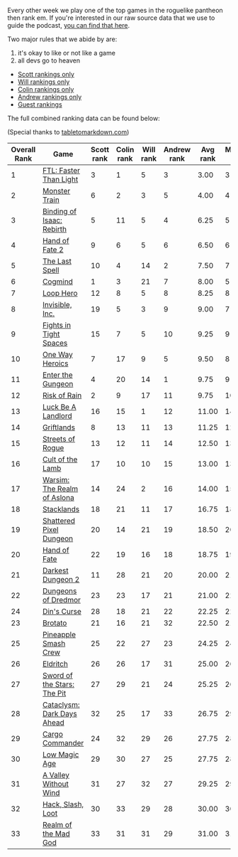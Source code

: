 Every other week we play one of the top games in the roguelike pantheon then rank em. If you're interested in our raw source data that we use to guide the podcast, [you can find that here](https://github.com/ScottBurger/going_rogue_podcast/wiki/Roguelike-Steam-Dataset).

Two major rules that we abide by are: 
1. it's okay to like or not like a game
2. all devs go to heaven

* [Scott rankings only](https://docs.google.com/spreadsheets/d/1wf34T9sseGKv_VtQMcjRq6WuFWj33uU9cbU4oUlZGt8/edit#gid=1410426659)
* [Will rankings only](https://docs.google.com/spreadsheets/d/1wf34T9sseGKv_VtQMcjRq6WuFWj33uU9cbU4oUlZGt8/edit#gid=73210139)
* [Colin rankings only](https://docs.google.com/spreadsheets/d/1wf34T9sseGKv_VtQMcjRq6WuFWj33uU9cbU4oUlZGt8/edit#gid=2046262583)
* [Andrew rankings only](https://docs.google.com/spreadsheets/d/1wf34T9sseGKv_VtQMcjRq6WuFWj33uU9cbU4oUlZGt8/edit#gid=1897153161)
* [Guest rankings](https://docs.google.com/spreadsheets/d/1wf34T9sseGKv_VtQMcjRq6WuFWj33uU9cbU4oUlZGt8/edit#gid=847369508)

<!-- 
when finished:
* games that X liked more than Y
* games that X and Y agreed on perfectly
* top 'gems' = avg pod rank vs review rank
* top 'anti-gems' = avg pod rank vs review rank
-->

<!--
ongoing short lists (matching youtube playlists?):

top 3 most popular rogues
top 3 hidden gems
top 3 most widely disagreed on games (std dev)
-->


The full combined ranking data can be found below:

(Special thanks to [tabletomarkdown.com](https://tabletomarkdown.com/convert-spreadsheet-to-markdown))

| Overall Rank | Game                                                                                | Scott rank | Colin rank | Will rank | Andrew rank | Avg rank | Median rank | Std Dev |
| ------------ | ----------------------------------------------------------------------------------- | ---------- | ---------- | --------- | ----------- | -------- | ----------- | ------- |
| 1            | [FTL: Faster Than Light](https://grogpod.zone/2022-12-07-ftl/)                      | 3          | 1          | 5         | 3           | 3.00     | 3           | 1.63    |
| 2            | [Monster Train](https://grogpod.zone/2023-05-24-monster_train/)                     | 6          | 2          | 3         | 5           | 4.00     | 4           | 1.83    |
| 3            | [Binding of Isaac: Rebirth](https://grogpod.zone/2022-10-26-isaac/)                 | 5          | 11         | 5         | 4           | 6.25     | 5           | 3.20    |
| 4            | [Hand of Fate 2](https://grogpod.zone/2023-04-12-hand-of-fate/)                     | 9          | 6          | 5         | 6           | 6.50     | 6           | 1.73    |
| 5            | [The Last Spell](https://grogpod.zone/2023-08-16-the_last_spell/)                   | 10         | 4          | 14        | 2           | 7.50     | 7           | 5.51    |
| 6            | [Cogmind](https://grogpod.zone/2023-03-15-cogmind/)                                 | 1          | 3          | 21        | 7           | 8.00     | 5           | 9.02    |
| 7            | [Loop Hero](https://grogpod.zone/2023-04-26-streets-of-rogue/)                      | 12         | 8          | 5         | 8           | 8.25     | 8           | 2.87    |
| 8            | [Invisible, Inc.](https://grogpod.zone/2023-01-04-invisible/)                       | 19         | 5          | 3         | 9           | 9.00     | 7           | 7.12    |
| 9            | [Fights in Tight Spaces](https://grogpod.zone/2023-02-15-fits/)                     | 15         | 7          | 5         | 10          | 9.25     | 9           | 4.35    |
| 10           | [One Way Heroics](http://grogpod.zone/2023-09-13-one-way-heroics/)                  | 7          | 17         | 9         | 5           | 9.50     | 8           | 5.26    |
| 11           | [Enter the Gungeon](https://grogpod.zone/2023-07-04-gungeon/)                       | 4          | 20         | 14        | 1           | 9.75     | 9           | 8.81    |
| 12           | [Risk of Rain](https://grogpod.zone/2023-02-01-riskofrain/)                         | 2          | 9          | 17        | 11          | 9.75     | 10          | 6.18    |
| 13           | [Luck Be A Landlord](https://grogpod.zone/2023-08-02-landlord/)                     | 16         | 15         | 1         | 12          | 11.00    | 14          | 6.88    |
| 14           | [Griftlands](https://grogpod.zone/2023-05-10-griftlands/)                           | 8          | 13         | 11        | 13          | 11.25    | 12          | 2.36    |
| 15           | [Streets of Rogue](https://grogpod.zone/2023-04-26-streets-of-rogue/)               | 13         | 12         | 11        | 14          | 12.50    | 13          | 1.29    |
| 16           | [Cult of the Lamb](https://grogpod.zone/2023-07-19-cult-of-the-lamb/)               | 17         | 10         | 10        | 15          | 13.00    | 13          | 3.56    |
| 17           | [Warsim: The Realm of Aslona](https://grogpod.zone/2023-03-01-warsim/)              | 14         | 24         | 2         | 16          | 14.00    | 15          | 9.09    |
| 18           | [Stacklands](https://grogpod.zone/2023-01-18-stacklands/)                           | 18         | 21         | 11        | 17          | 16.75    | 18          | 4.19    |
| 19           | [Shattered Pixel Dungeon](https://grogpod.zone/2023-06-21-shattered-pixel-dungeon/) | 20         | 14         | 21        | 19          | 18.50    | 20          | 3.11    |
| 20           | [Hand of Fate](https://grogpod.zone/2023-04-12-hand-of-fate/)                       | 22         | 19         | 16        | 18          | 18.75    | 19          | 2.50    |
| 21           | [Darkest Dungeon 2](https://grogpod.zone/2023-06-07-darkest-dungeon-2/)             | 11         | 28         | 21        | 20          | 20.00    | 21          | 6.98    |
| 22           | [Dungeons of Dredmor](https://grogpod.zone/2022-10-12-dredmor/)                     | 23         | 23         | 17        | 21          | 21.00    | 22          | 2.83    |
| 24           | [Din's Curse](https://grogpod.zone/2022-11-23-madgod/)                              | 28         | 18         | 21        | 22          | 22.25    | 22          | 4.19    |
| 23           | [Brotato](https://grogpod.zone/2023-08-16-the_last_spell/)                          | 21         | 16         | 21        | 32          | 22.50    | 21          | 6.76    |
| 25           | [Pineapple Smash Crew](https://grogpod.zone/2022-11-09-pineapple/)                  | 25         | 22         | 27        | 23          | 24.25    | 24          | 2.22    |
| 26           | [Eldritch](http://grogpod.zone/2023-08-30-eldritch/)                                | 26         | 26         | 17        | 31          | 25.00    | 26          | 5.83    |
| 27           | [Sword of the Stars: The Pit](https://grogpod.zone/2022-12-21-sots_the_pit/)        | 27         | 29         | 21        | 24          | 25.25    | 26          | 3.50    |
| 28           | [Cataclysm: Dark Days Ahead](https://grogpod.zone/2023-09-27-cataclysm)             | 32         | 25         | 17        | 33          | 26.75    | 29          | 7.41    |
| 29           | [Cargo Commander](https://grogpod.zone/2022-11-23-madgod/)                          | 24         | 32         | 29        | 26          | 27.75    | 28          | 3.50    |
| 30           | [Low Magic Age](https://grogpod.zone/2023-03-29-low-magic-age/)                     | 29         | 30         | 27        | 25          | 27.75    | 28          | 2.22    |
| 31           | [A Valley Without Wind](https://grogpod.zone/2022-11-09-pineapple/)                 | 31         | 27         | 32        | 27          | 29.25    | 29          | 2.63    |
| 32           | [Hack, Slash, Loot](https://grogpod.zone/2022-11-09-pineapple/)                     | 30         | 33         | 29        | 28          | 30.00    | 30          | 2.16    |
| 33           | [Realm of the Mad God](https://grogpod.zone/2022-11-23-madgod/)                     | 33         | 31         | 31        | 29          | 31.00    | 31          | 1.63    |












